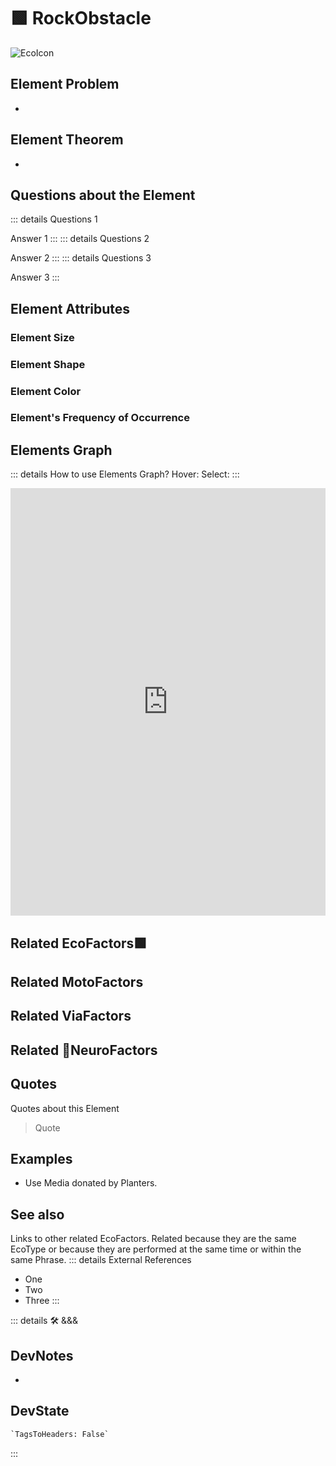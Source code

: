 
# 🟩  <eco>RockObstacle</eco>

![EcoIcon](/Eco/Eco_Icon.png)

## Element Problem

-

## Element Theorem

-

## Questions about the Element

::: details Questions 1

Answer 1
:::
::: details Questions 2

Answer 2
:::
::: details Questions 3

Answer 3
:::

## Element Attributes

### Element Size

### Element Shape

### Element Color

### Element's Frequency of Occurrence

## Elements Graph

::: details How to use Elements Graph?
Hover:
Select:
:::

<iframe
    width="100%"
    height="684"
    frameborder="0"
    src="https://observablehq.com/embed/@d3/force-directed-graph/2?cells=chart"
></iframe>

## Related <eco>EcoFactors</eco>🟩

## Related <moto>MotoFactors</moto>

## Related <via>ViaFactors</via>

## Related 💜<neuro>NeuroFactors</neuro>

## Quotes

Quotes about this Element

> Quote

## Examples

- Use Media donated by Planters.

## See also

Links to other related EcoFactors. Related because they are the same EcoType or because they are performed at the same time or within the same Phrase.
::: details External References

- One
- Two
- Three
:::

::: details 🛠 <dev>&&&</dev>

## DevNotes

-

## DevState

```py
`TagsToHeaders: False`
```

:::
